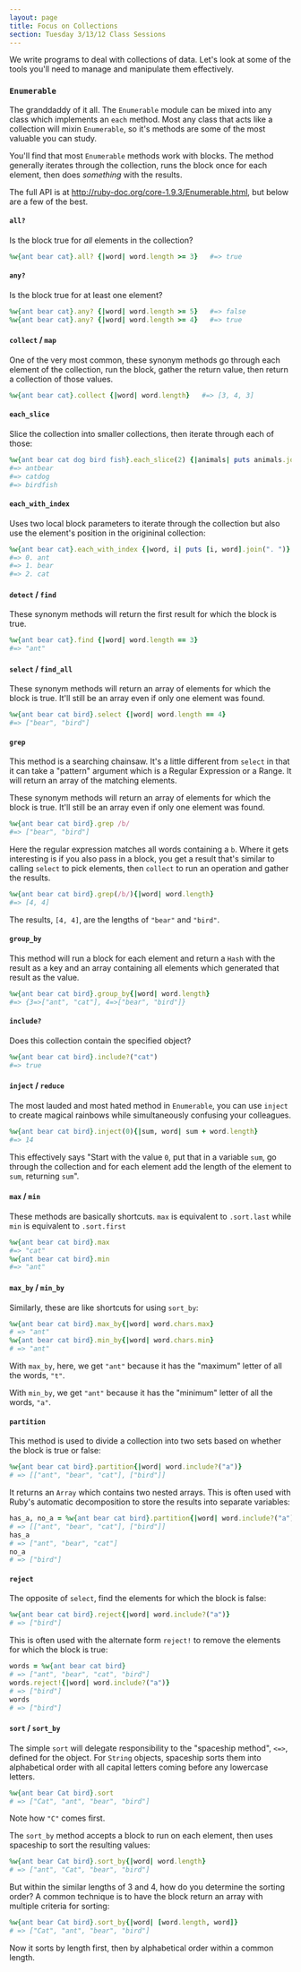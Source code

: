 ```yaml
---
layout: page
title: Focus on Collections
section: Tuesday 3/13/12 Class Sessions
---
```


We write programs to deal with collections of data. Let's look at some of the tools you'll need to manage and manipulate them effectively.

### `Enumerable`

The granddaddy of it all. The `Enumerable` module can be mixed into any class which implements an `each` method. Most any class that acts like a collection will mixin `Enumerable`, so it's methods are some of the most valuable you can study.

You'll find that most `Enumerable` methods work with blocks. The method generally iterates through the collection, runs the block once for each element, then does _something_ with the results.

The full API is at http://ruby-doc.org/core-1.9.3/Enumerable.html, but below are a few of the best.

#### `all?`

Is the block true for *all* elements in the collection?

```ruby
%w{ant bear cat}.all? {|word| word.length >= 3}   #=> true
```

#### `any?`

Is the block true for at least one element?

```ruby
%w{ant bear cat}.any? {|word| word.length >= 5}   #=> false
%w{ant bear cat}.any? {|word| word.length >= 4}   #=> true
```

#### `collect` / `map`

One of the very most common, these synonym methods go through each element of the collection, run the block, gather the return value, then return a collection of those values.

```ruby
%w{ant bear cat}.collect {|word| word.length}   #=> [3, 4, 3]
```

#### `each_slice`

Slice the collection into smaller collections, then iterate through each of those:

```ruby
%w{ant bear cat dog bird fish}.each_slice(2) {|animals| puts animals.join}
#=> antbear
#=> catdog
#=> birdfish
```

#### `each_with_index`

Uses two local block parameters to iterate through the collection but also use the element's position in the origininal collection:

```ruby
%w{ant bear cat}.each_with_index {|word, i| puts [i, word].join(". ")}
#=> 0. ant
#=> 1. bear
#=> 2. cat
```

#### `detect` / `find`

These synonym methods will return the first result for which the block is true.

```ruby
%w{ant bear cat}.find {|word| word.length == 3}
#=> "ant"
```

#### `select` / `find_all`

These synonym methods will return an array of elements for which the block is true. It'll still be an array even if only one element was found.

```ruby
%w{ant bear cat bird}.select {|word| word.length == 4}
#=> ["bear", "bird"]
```

#### `grep`

This method is a searching chainsaw. It's a little different from `select` in that it can take a "pattern" argument which is a Regular Expression or a Range. It will return an array of the matching elements.

These synonym methods will return an array of elements for which the block is true. It'll still be an array even if only one element was found.

```ruby
%w{ant bear cat bird}.grep /b/
#=> ["bear", "bird"]
```

Here the regular expression matches all words containing a `b`. Where it gets interesting is if you also pass in a block, you get a result that's similar to calling `select` to pick elements, then `collect` to run an operation and gather the results.

```ruby
%w{ant bear cat bird}.grep(/b/){|word| word.length}
#=> [4, 4]
```

The results, `[4, 4]`, are the lengths of `"bear"` and `"bird"`.

#### `group_by`

This method will run a block for each element and return a `Hash` with the result as a key and an array containing all elements which generated that result as the value.

```ruby
%w{ant bear cat bird}.group_by{|word| word.length}
#=> {3=>["ant", "cat"], 4=>["bear", "bird"]}
```

#### `include?`

Does this collection contain the specified object?

```ruby
%w{ant bear cat bird}.include?("cat")
#=> true
```

#### `inject` / `reduce`

The most lauded and most hated method in `Enumerable`, you can use `inject` to create magical rainbows while simultaneously confusing your colleagues.

```ruby
%w{ant bear cat bird}.inject(0){|sum, word| sum + word.length}
#=> 14
```

This effectively says "Start with the value `0`, put that in a variable `sum`, go through the collection and for each element add the length of the element to `sum`, returning `sum`".

#### `max` / `min`

These methods are basically shortcuts. `max` is equivalent to `.sort.last` while `min` is equivalent to `.sort.first`

```ruby
%w{ant bear cat bird}.max
#=> "cat" 
%w{ant bear cat bird}.min
#=> "ant" 
```

#### `max_by` / `min_by`

Similarly, these are like shortcuts for using `sort_by`:

```ruby
%w{ant bear cat bird}.max_by{|word| word.chars.max}
# => "ant" 
%w{ant bear cat bird}.min_by{|word| word.chars.min}
# => "ant"
```

With `max_by`, here, we get `"ant"` because it has the "maximum" letter of all the words, `"t"`.

With `min_by`, we get `"ant"` because it has the "minimum" letter of all the words, `"a"`.

#### `partition`

This method is used to divide a collection into two sets based on whether the block is true or false:

```ruby
%w{ant bear cat bird}.partition{|word| word.include?("a")}
# => [["ant", "bear", "cat"], ["bird"]] 
```

It returns an `Array` which contains two nested arrays. This is often used with Ruby's automatic decomposition to store the results into separate variables:

```ruby
has_a, no_a = %w{ant bear cat bird}.partition{|word| word.include?("a")}
# => [["ant", "bear", "cat"], ["bird"]] 
has_a
# => ["ant", "bear", "cat"] 
no_a
# => ["bird"] 
```

#### `reject`

The opposite of `select`, find the elements for which the block is false:

```ruby
%w{ant bear cat bird}.reject{|word| word.include?("a")}
# => ["bird"] 
```

This is often used with the alternate form `reject!` to remove the elements for which the block is true:

```ruby
words = %w{ant bear cat bird}
# => ["ant", "bear", "cat", "bird"] 
words.reject!{|word| word.include?("a")}
# => ["bird"] 
words
# => ["bird"] 
```

#### `sort` / `sort_by`

The simple `sort` will delegate responsibility to the "spaceship method", `<=>`, defined for the object. For `String` objects, spaceship sorts them into alphabetical order with all capital letters coming before any lowercase letters.

```ruby
%w{ant bear Cat bird}.sort
# => ["Cat", "ant", "bear", "bird"] 
```

Note how `"C"` comes first.

The `sort_by` method accepts a block to run on each element, then uses spaceship to sort the resulting values:

```ruby
%w{ant bear Cat bird}.sort_by{|word| word.length}
# => ["ant", "Cat", "bear", "bird"]
```

But within the similar lengths of 3 and 4, how do you determine the sorting order? A common technique is to have the block return an array with multiple criteria for sorting:

```ruby
%w{ant bear Cat bird}.sort_by{|word| [word.length, word]}
# => ["Cat", "ant", "bear", "bird"]
```

Now it sorts by length first, then by alphabetical order within a common length.
